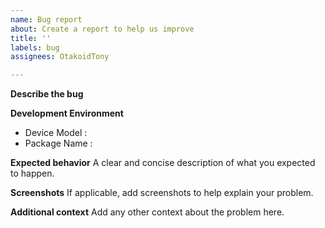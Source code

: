 ```yaml
---
name: Bug report
about: Create a report to help us improve
title: ''
labels: bug
assignees: OtakoidTony

---
```


**Describe the bug**

**Development Environment**
- Device Model   :
- Package Name : 

 

**Expected behavior**
A clear and concise description of what you expected to happen.

**Screenshots**
If applicable, add screenshots to help explain your problem.

**Additional context**
Add any other context about the problem here.

